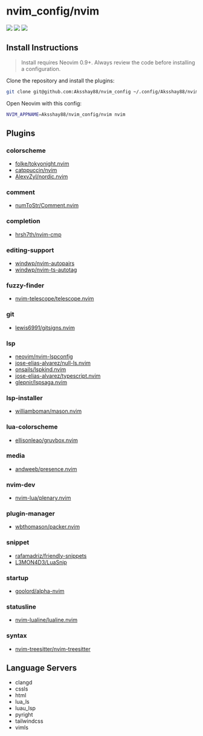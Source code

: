 # nvim_config/nvim

<a href="https://dotfyle.com/Aksshay88/nvimconfig-nvim"><img src="https://dotfyle.com/Aksshay88/nvimconfig-nvim/badges/plugins?style=flat" /></a>
<a href="https://dotfyle.com/Aksshay88/nvimconfig-nvim"><img src="https://dotfyle.com/Aksshay88/nvimconfig-nvim/badges/leaderkey?style=flat" /></a>
<a href="https://dotfyle.com/Aksshay88/nvimconfig-nvim"><img src="https://dotfyle.com/Aksshay88/nvimconfig-nvim/badges/plugin-manager?style=flat" /></a>


## Install Instructions

 > Install requires Neovim 0.9+. Always review the code before installing a configuration.

Clone the repository and install the plugins:

```sh
git clone git@github.com:Aksshay88/nvim_config ~/.config/Aksshay88/nvim_config
```

Open Neovim with this config:

```sh
NVIM_APPNAME=Aksshay88/nvim_config/nvim nvim
```

## Plugins

### colorscheme

+ [folke/tokyonight.nvim](https://dotfyle.com/plugins/folke/tokyonight.nvim)
+ [catppuccin/nvim](https://dotfyle.com/plugins/catppuccin/nvim)
+ [AlexvZyl/nordic.nvim](https://dotfyle.com/plugins/AlexvZyl/nordic.nvim)
### comment

+ [numToStr/Comment.nvim](https://dotfyle.com/plugins/numToStr/Comment.nvim)
### completion

+ [hrsh7th/nvim-cmp](https://dotfyle.com/plugins/hrsh7th/nvim-cmp)
### editing-support

+ [windwp/nvim-autopairs](https://dotfyle.com/plugins/windwp/nvim-autopairs)
+ [windwp/nvim-ts-autotag](https://dotfyle.com/plugins/windwp/nvim-ts-autotag)
### fuzzy-finder

+ [nvim-telescope/telescope.nvim](https://dotfyle.com/plugins/nvim-telescope/telescope.nvim)
### git

+ [lewis6991/gitsigns.nvim](https://dotfyle.com/plugins/lewis6991/gitsigns.nvim)
### lsp

+ [neovim/nvim-lspconfig](https://dotfyle.com/plugins/neovim/nvim-lspconfig)
+ [jose-elias-alvarez/null-ls.nvim](https://dotfyle.com/plugins/jose-elias-alvarez/null-ls.nvim)
+ [onsails/lspkind.nvim](https://dotfyle.com/plugins/onsails/lspkind.nvim)
+ [jose-elias-alvarez/typescript.nvim](https://dotfyle.com/plugins/jose-elias-alvarez/typescript.nvim)
+ [glepnir/lspsaga.nvim](https://dotfyle.com/plugins/glepnir/lspsaga.nvim)
### lsp-installer

+ [williamboman/mason.nvim](https://dotfyle.com/plugins/williamboman/mason.nvim)
### lua-colorscheme

+ [ellisonleao/gruvbox.nvim](https://dotfyle.com/plugins/ellisonleao/gruvbox.nvim)
### media

+ [andweeb/presence.nvim](https://dotfyle.com/plugins/andweeb/presence.nvim)
### nvim-dev

+ [nvim-lua/plenary.nvim](https://dotfyle.com/plugins/nvim-lua/plenary.nvim)
### plugin-manager

+ [wbthomason/packer.nvim](https://dotfyle.com/plugins/wbthomason/packer.nvim)
### snippet

+ [rafamadriz/friendly-snippets](https://dotfyle.com/plugins/rafamadriz/friendly-snippets)
+ [L3MON4D3/LuaSnip](https://dotfyle.com/plugins/L3MON4D3/LuaSnip)
### startup

+ [goolord/alpha-nvim](https://dotfyle.com/plugins/goolord/alpha-nvim)
### statusline

+ [nvim-lualine/lualine.nvim](https://dotfyle.com/plugins/nvim-lualine/lualine.nvim)
### syntax

+ [nvim-treesitter/nvim-treesitter](https://dotfyle.com/plugins/nvim-treesitter/nvim-treesitter)
## Language Servers

+ clangd
+ cssls
+ html
+ lua_ls
+ luau_lsp
+ pyright
+ tailwindcss
+ vimls
